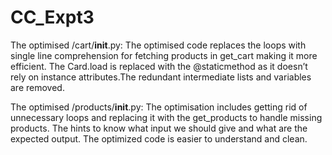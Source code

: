 # CC_Expt3

The optimised /cart/__init__.py:
The optimised code replaces the loops with single line comprehension for fetching products in get_cart making it more efficient. The Card.load is replaced with the @staticmethod as it doesn’t rely on instance attributes.The redundant intermediate lists and variables are removed.

The optimised /products/__init__.py:
The optimisation includes getting rid of unnecessary loops and replacing it with the get_products to handle missing products. The hints to know what input we should give and what are the expected output. The optimized code is easier to understand and clean.

